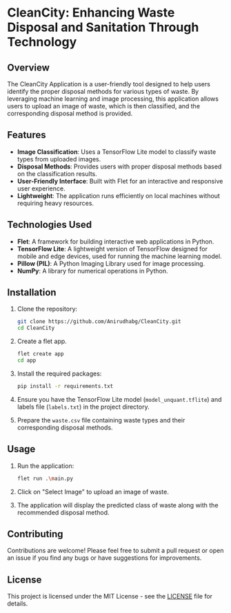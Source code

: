 # CleanCity: Enhancing Waste Disposal and Sanitation Through Technology

## Overview

The CleanCity Application is a user-friendly tool designed to help users identify the proper disposal methods for various types of waste. By leveraging machine learning and image processing, this application allows users to upload an image of waste, which is then classified, and the corresponding disposal method is provided.

## Features

- **Image Classification**: Uses a TensorFlow Lite model to classify waste types from uploaded images.
- **Disposal Methods**: Provides users with proper disposal methods based on the classification results.
- **User-Friendly Interface**: Built with Flet for an interactive and responsive user experience.
- **Lightweight**: The application runs efficiently on local machines without requiring heavy resources.

## Technologies Used

- **Flet**: A framework for building interactive web applications in Python.
- **TensorFlow Lite**: A lightweight version of TensorFlow designed for mobile and edge devices, used for running the machine learning model.
- **Pillow (PIL)**: A Python Imaging Library used for image processing.
- **NumPy**: A library for numerical operations in Python.

## Installation

1. Clone the repository:

   ```bash
   git clone https://github.com/Anirudhabg/CleanCity.git
   cd CleanCity
   ```
2. Create a flet app.

    ```bash
    flet create app
    cd app
    ```

3. Install the required packages:

   ```bash
   pip install -r requirements.txt
   ```

4. Ensure you have the TensorFlow Lite model (`model_unquant.tflite`) and labels file (`labels.txt`) in the project directory.

5. Prepare the `waste.csv` file containing waste types and their corresponding disposal methods.

## Usage

1. Run the application:

   ```bash
   flet run .\main.py
   ```

2. Click on "Select Image" to upload an image of waste.

3. The application will display the predicted class of waste along with the recommended disposal method.

## Contributing

Contributions are welcome! Please feel free to submit a pull request or open an issue if you find any bugs or have suggestions for improvements.

## License

This project is licensed under the MIT License - see the [LICENSE](LICENSE) file for details.